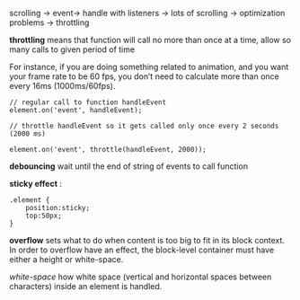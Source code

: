 scrolling -> event-> handle with listeners -> lots of scrolling -> optimization problems -> throttling

**throttling** means that function will call no more than once at a time, allow so many calls to given period of time 

For instance, if you are doing something related to animation, and you want your frame rate to be 60 fps, you don’t need to calculate more than once every 16ms (1000ms/60fps).

```
// regular call to function handleEvent
element.on('event', handleEvent);

// throttle handleEvent so it gets called only once every 2 seconds (2000 ms)

element.on('event', throttle(handleEvent, 2000)); 
```

**debouncing** wait until the end of string of events to call function

**sticky effect** : 

```
.element {
    position:sticky;
    top:50px;
}
```

**overflow** sets what to do when content is too big to fit in its block context. In order to overflow have an effect, the block-level container must have either a height  or white-space.

*white-space* how white space (vertical and horizontal spaces between characters) inside an element is handled.